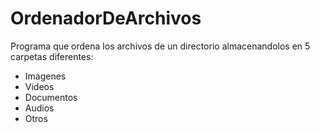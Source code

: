 # OrdenadorDeArchivos
Programa que ordena los archivos de un directorio almacenandolos en 5 carpetas diferentes:
- Imagenes
- Videos
- Documentos
- Audios
- Otros
